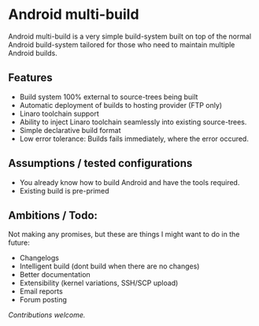 Android multi-build
===================

Android multi-build is a very simple build-system built on top of the normal
Android build-system tailored for those who need to maintain multiple Android
builds.

## Features

- Build system 100% external to source-trees being built
- Automatic deployment of builds to hosting provider (FTP only)
- Linaro toolchain support
- Ability to inject Linaro toolchain seamlessly into existing source-trees.
- Simple declarative build format
- Low error tolerance: Builds fails immediately, where the error occured.

## Assumptions / tested configurations

- You already know how to build Android and have the tools required.
- Existing build is pre-primed


## Ambitions / Todo:

Not making any promises, but these are things I might want to do in the
future:

- Changelogs
- Intelligent build (dont build when there are no changes)
- Better documentation
- Extensibility (kernel variations, SSH/SCP upload)
- Email reports
- Forum posting

*Contributions welcome.*